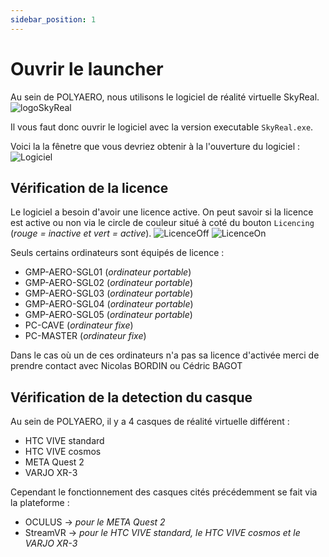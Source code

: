 ```yaml
---
sidebar_position: 1
---
```


# Ouvrir le launcher

Au sein de POLYAERO, nous utilisons le logiciel de réalité virtuelle SkyReal.
![logoSkyReal](/img/manuel-vr-user/logo_SKR.png)

Il vous faut donc ouvrir le logiciel avec la version executable `SkyReal.exe`.

Voici la la fênetre que vous devriez obtenir à la l'ouverture du logiciel :
![Logiciel](/img/manuel-vr-user/luncherEmpty.png)

## Vérification de la licence

Le logiciel a besoin d'avoir une licence active. On peut savoir si la licence est active ou non via le circle de couleur situé à coté du bouton `Licencing` (_rouge = inactive et vert = active_).
![LicenceOff](/img/manuel-vr-user/licenceOff.png) ![LicenceOn](/img/manuel-vr-user/licenceOn.png)

Seuls certains ordinateurs sont équipés de licence :

- GMP-AERO-SGL01 (_ordinateur portable_)
- GMP-AERO-SGL02 (_ordinateur portable_)
- GMP-AERO-SGL03 (_ordinateur portable_)
- GMP-AERO-SGL04 (_ordinateur portable_)
- GMP-AERO-SGL05 (_ordinateur portable_)
- PC-CAVE (_ordinateur fixe_)
- PC-MASTER (_ordinateur fixe_)

Dans le cas où un de ces ordinateurs n'a pas sa licence d'activée merci de prendre contact avec Nicolas BORDIN ou Cédric BAGOT

## Vérification de la detection du casque

Au sein de POLYAERO, il y a 4 casques de réalité virtuelle différent :

- HTC VIVE standard
- HTC VIVE cosmos
- META Quest 2
- VARJO XR-3

Cependant le fonctionnement des casques cités précédemment se fait via la plateforme :

- OCULUS -> _pour le META Quest 2_
- StreamVR -> _pour le HTC VIVE standard, le HTC VIVE cosmos et le VARJO XR-3_

